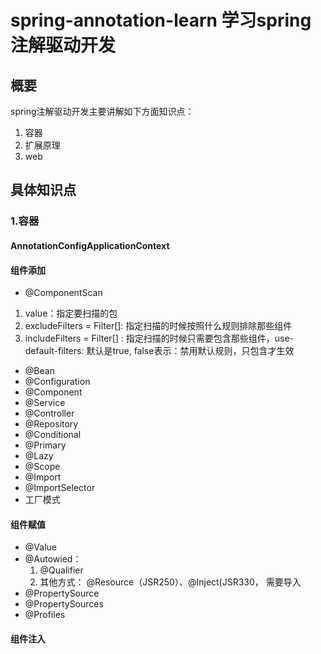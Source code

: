 # spring-annotation-learn 学习spring注解驱动开发

##  概要
spring注解驱动开发主要讲解如下方面知识点：
1. 容器
2. 扩展原理 
3. web

## 具体知识点

###  1.容器
#### AnnotationConfigApplicationContext
#### 组件添加
* @ComponentScan
1. value：指定要扫描的包
2. excludeFilters = Filter[]: 指定扫描的时候按照什么规则排除那些组件
3. includeFilters = Filter[] : 指定扫描的时候只需要包含那些组件，use-default-filters: 默认是true, false表示：禁用默认规则，只包含才生效
* @Bean
* @Configuration
* @Component
* @Service
* @Controller
* @Repository
* @Conditional
* @Primary
* @Lazy
* @Scope
* @Import
* @ImportSelector
* 工厂模式
#### 组件赋值
* @Value
* @Autowied： 
  1. @Qualifier
  2. 其他方式： @Resource（JSR250）、@Inject(JSR330， 需要导入
* @PropertySource
* @PropertySources
* @Profiles
#### 组件注入
